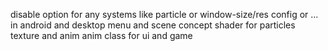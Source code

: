 disable option for any systems like particle or window-size/res config or ... in android and desktop
menu and scene concept
shader for particles
texture and anim 
anim class for ui and game
